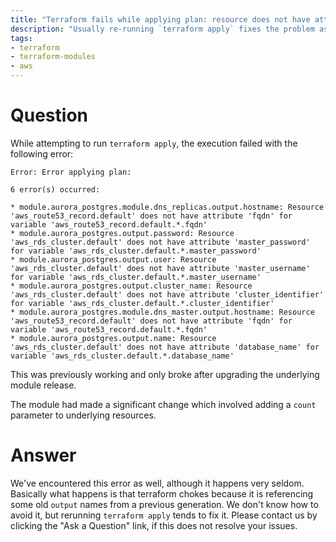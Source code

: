 ```yaml
---
title: "Terraform fails while applying plan: resource does not have attribute"
description: "Usually re-running `terraform apply` fixes the problem assuming that the attribute does indeed exist."
tags:
- terraform
- terraform-modules
- aws
---
```


# Question

While attempting to run `terraform apply`, the execution failed with the following error:

```
Error: Error applying plan:

6 error(s) occurred:

* module.aurora_postgres.module.dns_replicas.output.hostname: Resource 'aws_route53_record.default' does not have attribute 'fqdn' for variable 'aws_route53_record.default.*.fqdn'
* module.aurora_postgres.output.password: Resource 'aws_rds_cluster.default' does not have attribute 'master_password' for variable 'aws_rds_cluster.default.*.master_password'
* module.aurora_postgres.output.user: Resource 'aws_rds_cluster.default' does not have attribute 'master_username' for variable 'aws_rds_cluster.default.*.master_username'
* module.aurora_postgres.output.cluster_name: Resource 'aws_rds_cluster.default' does not have attribute 'cluster_identifier' for variable 'aws_rds_cluster.default.*.cluster_identifier'
* module.aurora_postgres.module.dns_master.output.hostname: Resource 'aws_route53_record.default' does not have attribute 'fqdn' for variable 'aws_route53_record.default.*.fqdn'
* module.aurora_postgres.output.name: Resource 'aws_rds_cluster.default' does not have attribute 'database_name' for variable 'aws_rds_cluster.default.*.database_name'
```

This was previously working and only broke after upgrading the underlying module release. 

The module had made a significant change which involved adding a `count` parameter to underlying resources.

# Answer

We've encountered this error as well, although it happens very seldom. Basically what happens is that terraform chokes because it is referencing some old `output` names from a previous generation. We don't know how to avoid it, but rerunning `terraform apply` tends to fix it. Please contact us by clicking the "Ask a Question" link, if this does not resolve your issues.

